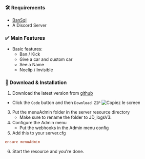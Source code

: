 ### 🛠 Requirements

- [BanSql](https://github.com/Matdbx10/BanSql)
- A Discord Server

### ✅ Main Features
- Basic features:
    - Ban / Kick
    - Give a car and custom car
    - See a Name
    - Noclip / Invisible 


### 🔧 Download & Installation

1. Download the latest version from [github](https://github.com/Matdbx10/menuAdmin)
  - Click the `Code` button and then `Download ZIP`
  ![](https://i.imgur.com/iF4dxA5.png "Copiez le screen")
3. Put the menuAdmin folder in the server resource directory
    - Make sure to rename the folder to JD_logsV3.
4. Configure the Admin menu
    - Put the webhooks in the Admin menu config
5. Add this to your server.cfg
```cfg
ensure menuAdmin
```
6. Start the resource and you're done.
